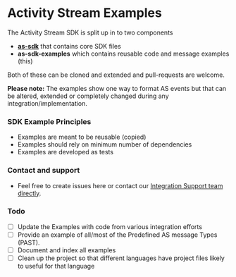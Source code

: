 # Activity Stream Examples 

The Activity Stream SDK is split up in to two components

* **[as-sdk](https://github.com/activitystream/as-sdk)** that contains core SDK files
* **as-sdk-examples** which contains reusable code and message examples (this)

Both of these can be cloned and extended and pull-requests are welcome.

**Please note:** The examples show one way to format AS events but that can be altered, extended or completely changed during any integration/implementation.  

### SDK Example Principles

* Examples are meant to be reusable (copied)
* Examples should rely on minimum number of dependencies
* Examples are developed as tests  

### Contact and support
* Feel free to create issues here or contact our [Integration Support team directly](mailto:integration-support@activitystream.com).

### Todo
 - [ ] Update the Examples with code from various integration efforts
 - [ ] Provide an example of all/most of the Predefined AS message Types (PAST). 
 - [ ] Document and index all examples
 - [ ] Clean up the project so that different languages have project files likely to useful for that language
